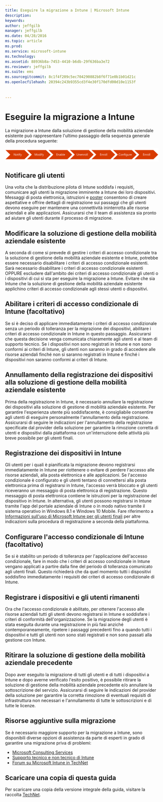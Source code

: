 ```yaml
---
title: Eseguire la migrazione a Intune | Microsoft Intune
description: 
keywords: 
author: jeffgilb
manager: jeffgilb
ms.date: 04/28/2016
ms.topic: article
ms.prod: 
ms.service: microsoft-intune
ms.technology: 
ms.assetid: 88936b8a-7453-4410-b6db-29f636ba3e72
ms.reviewer: jeffgilb
ms.suite: ems
ms.sourcegitcommit: 8c1f4f209c5ec704290882b8f6f71e0b1b01d21c
ms.openlocfilehash: 20394c243b9355cd3f4e30f170dfd00d10e1153f


---
```


# Eseguire la migrazione a Intune


La migrazione a Intune dalla soluzione di gestione della mobilità aziendale esistente può rappresentare l'ultimo passaggio della sequenza generale della procedura seguente:

![Passaggi della migrazione per Intune](./media/migrate-intune-steps.png)

## Notificare gli utenti

Una volta che la distribuzione pilota di Intune soddisfa i requisiti, comunicare agli utenti la migrazione imminente a Intune dei loro dispositivi. Messaggi di posta elettronica, istruzioni e [poster](https://gallery.technet.microsoft.com/Intune-End-User-Enrollment-3a0c9b0c?WT.mc_id=Blog_Intune_General_PCIT) consentono di creare aspettative e offrire dettagli di registrazione sui passaggi che gli utenti devono eseguire per mantenere una connettività ininterrotta alle risorse aziendali e alle applicazioni. Assicurarsi che il team di assistenza sia pronto ad aiutare gli utenti durante il processo di migrazione.

## Modificare la soluzione di gestione della mobilità aziendale esistente

A seconda di come si prevede di gestire i criteri di accesso condizionale tra la soluzione di gestione della mobilità aziendale esistente e Intune, potrebbe essere necessario disabilitare i criteri di accesso condizionale esistenti. Sarà necessario disabilitare i criteri di accesso condizionale esistenti OPPURE escludere dall'ambito dei criteri di accesso condizionale gli utenti o i dispositivi di cui si sta per eseguire la migrazione a Intune.  Evitare che sia Intune che la soluzione di gestione della mobilità aziendale esistente applichino criteri di accesso condizionale agli stessi utenti o dispositivi.

## Abilitare i criteri di accesso condizionale di Intune (facoltativo)

Se si è deciso di applicare immediatamente i criteri di accesso condizionale senza un periodo di tolleranza per la migrazione dei dispositivi, abilitare i criteri di accesso condizionale in Intune in questo passaggio.  Assicurarsi che questa decisione venga comunicata chiaramente agli utenti e al team di supporto tecnico.  Se i dispositivi non sono registrati in Intune e non sono conformi ai criteri di Intune, gli utenti non saranno in grado di accedere alle risorse aziendali finché non si saranno registrati in Intune e finché i dispositivi non saranno conformi ai criteri di Intune.

## Annullamento della registrazione dei dispositivi alla soluzione di gestione della mobilità aziendale esistente

Prima della registrazione in Intune, è necessario annullare la registrazione dei dispositivi alla soluzione di gestione di mobilità aziendale esistente. Per garantire l'esperienza utente più soddisfacente, è consigliabile consentire agli utenti di eseguire personalmente l'annullamento della registrazione.  Assicurarsi di seguire le indicazioni per l'annullamento della registrazione specificate dal provider della soluzione per garantire la rimozione corretta di utenti e dispositivi dalla piattaforma con un'interruzione delle attività più breve possibile per gli utenti finali.

## Registrazione dei dispositivi in Intune

Gli utenti per i quali è pianificata la migrazione devono registrarsi immediatamente in Intune per riottenere o evitare di perdere l'accesso alle risorse aziendali, alla posta elettronica e alle applicazioni. Se l'accesso condizionale è configurato e gli utenti tentano di connettersi alla posta elettronica prima di registrarsi in Intune, l'accesso verrà bloccato e gli utenti riceveranno un messaggio di posta elettronica di registrazione. Questo messaggio di posta elettronica contiene le istruzioni per la registrazione del dispositivo in Intune.  In alternativa, gli utenti possono registrarsi in Intune tramite l'app del portale aziendale di Intune o in modo nativo tramite il sistema operativo in Windows 8.1 e Windows 10 Mobile. Fare riferimento a [Informazioni sull'uso di Microsoft Intune per gli utenti finali](what-to-tell-your-end-users-about-using-microsoft-intune.md) per altre indicazioni sulla procedura di registrazione a seconda della piattaforma.

## Configurare l'accesso condizionale di Intune (facoltativo)

Se si è stabilito un periodo di tolleranza per l'applicazione dell'accesso condizionale, fare in modo che i criteri di accesso condizionale in Intune vengano applicati a partire dalla fine del periodo di tolleranza comunicato agli utenti finali. Questo richiederà che da quel momento tutti i dispositivi soddisfino immediatamente i requisiti dei criteri di accesso condizionale di Intune.

## Registrare i dispositivi e gli utenti rimanenti

Ora che l'accesso condizionale è abilitato, per ottenere l'accesso alle risorse aziendali tutti gli utenti devono registrarsi in Intune e soddisfare i criteri di conformità dell'organizzazione. Se la migrazione degli utenti è stata eseguita durante una registrazione in più fasi anziché contemporaneamente, ripetere i passaggi precedenti fino a quando tutti i dispositivi e tutti gli utenti non sono stati registrati e non sono passati alla gestione con Intune.

## Ritirare la soluzione di gestione della mobilità aziendale precedente

Dopo aver eseguito la migrazione di tutti gli utenti e di tutti i dispositivi a Intune e dopo averne verificato l'esito positivo, è possibile ritirare la soluzione di gestione della mobilità aziendale precedente e/o annullare la sottoscrizione del servizio. Assicurarsi di seguire le indicazioni del provider della soluzione per garantire la corretta rimozione di eventuali requisiti di infrastruttura non necessari e l'annullamento di tutte le sottoscrizioni e di tutte le licenze.

## Risorse aggiuntive sulla migrazione

Se è necessario maggiore supporto per la migrazione a Intune, sono disponibili diverse opzioni di assistenza da parte di esperti in grado di garantire una migrazione priva di problemi:

<!--- - [Microsoft Intune Onboarding](/em/solutions/fasttrack-center-benefit-for-enterprise-mobility-suite-ems)--->
- [Microsoft Consulting Services](https://www.microsoft.com/en-us/microsoftservices/default.aspx)
- [Supporto tecnico e non tecnico di Intune](/intune/troubleshoot/how-to-get-support-for-microsoft-intune)
- [Forum su Microsoft Intune in TechNet](https://social.technet.microsoft.com/Forums/en-US/home?forum=microsoftintuneprod)

## Scaricare una copia di questa guida

Per scaricare una copia della versione integrale della guida, visitare la raccolta [TechNet](https://gallery.technet.microsoft.com/Migrating-to-Intune-ea439387).



<!--HONumber=Jul16_HO2-->


